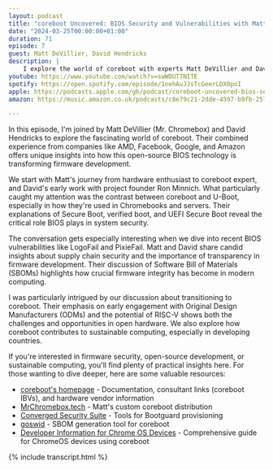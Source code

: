 ```yaml
---
layout: podcast
title: "coreboot Uncovered: BIOS Security and Vulnerabilities with Matt DeVillier and David Hendricks"
date: "2024-03-25T00:00:00+01:00"
duration: 71
episode: 7
guest: Matt DeVillier, David Hendricks
description: |
    I explore the world of coreboot with experts Matt DeVillier and David Hendricks, diving into how this open-source BIOS technology is reshaping firmware security. From Chromebooks to servers, we discuss the mechanics, security features, and what this means for the future of sustainable computing.
youtube: https://www.youtube.com/watch?v=swWDUT7NITE
spotify: https://open.spotify.com/episode/1nehAuJJsTcGeerLDX0poI
apple: https://podcasts.apple.com/gb/podcast/coreboot-uncovered-bios-security-supply-chain-and/id1722663295?i=1000650304147
amazon: https://music.amazon.co.uk/podcasts/c8e79c21-2dde-4597-b9fb-257ecbc2bf29/episodes/afaaf197-a43a-4315-8e2c-99dddc43d70e/nerding-out-with-viktor-coreboot-uncovered-bios-security-supply-chain-and-vulnerabilities-with-matt-devillier-and-david-hendricks

---
```


In this episode, I'm joined by Matt DeVillier (Mr. Chromebox) and David Hendricks to explore the fascinating world of coreboot. Their combined experience from companies like AMD, Facebook, Google, and Amazon offers unique insights into how this open-source BIOS technology is transforming firmware development.

We start with Matt's journey from hardware enthusiast to coreboot expert, and David's early work with project founder Ron Minnich. What particularly caught my attention was the contrast between coreboot and U-Boot, especially in how they're used in Chromebooks and servers. Their explanations of Secure Boot, verified boot, and UEFI Secure Boot reveal the critical role BIOS plays in system security.

The conversation gets especially interesting when we dive into recent BIOS vulnerabilities like LogoFail and PixieFail. Matt and David share candid insights about supply chain security and the importance of transparency in firmware development. Their discussion of Software Bill of Materials (SBOMs) highlights how crucial firmware integrity has become in modern computing.

I was particularly intrigued by our discussion about transitioning to coreboot. Their emphasis on early engagement with Original Design Manufacturers (ODMs) and the potential of RISC-V shows both the challenges and opportunities in open hardware. We also explore how coreboot contributes to sustainable computing, especially in developing countries.

If you're interested in firmware security, open-source development, or sustainable computing, you'll find plenty of practical insights here. For those wanting to dive deeper, here are some valuable resources:

* [coreboot's homepage](https://www.coreboot.org) - Documentation, consultant links (coreboot IBVs), and hardware vendor information
* [MrChromebox.tech](https://mrchromebox.tech) - Matt's custom coreboot distribution
* [Converged Security Suite](https://github.com/9elements/converged-security-suite) - Tools for Bootguard provisioning
* [goswid](https://github.com/9elements/goswid) - SBOM generation tool for coreboot
* [Developer Information for Chrome OS Devices](https://www.chromium.org/chromium-os/developer-information-for-chrome-os-devices) - Comprehensive guide for ChromeOS devices using coreboot

{% include transcript.html %}
